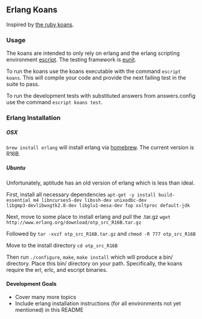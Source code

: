 ## Erlang Koans
Inspired by <a href="http://rubykoans.com/">the ruby koans</a>.

### Usage
The koans are intended to only rely on erlang and the erlang scripting environment <a href="http://www.erlang.org/doc/man/escript.html">escript</a>. The testing framework is <a href="http://www.erlang.org/doc/apps/eunit/chapter.html">eunit</a>.

To run the koans use the koans executable with the command `escript koans`. This will compile your code and provide the next failing test in the suite to pass.

To run the development tests with substituted answers from answers.config use the command `escript koans test`.

### Erlang Installation

##### OSX
`brew install erlang` will install erlang via <a href="https://github.com/mxcl/homebrew">homebrew</a>. The current version is R16B. 

##### Ubuntu
Unfortunately, aptitude has an old version of erlang which is less than ideal.

First, install all necessary dependencies `apt-get -y install build-essential m4 libncurses5-dev libssh-dev unixodbc-dev`
<br>`libgmp3-devlibwxgtk2.8-dev libglu1-mesa-dev fop xsltproc default-jdk`

Next, move to some place to install erlang and pull the .tar.gz `wget http://www.erlang.org/download/otp_src_R16B.tar.gz`

Followed by `tar -xvzf otp_src_R16B.tar.gz` and `chmod -R 777 otp_src_R16B`

Move to the install directory `cd otp_src_R16B`

Then run `./configure`, `make`, `make install` which will produce a bin/ directory. Place this bin/ directory on your path. Specifically, the koans require the erl, erlc, and escript binaries.

#### Development Goals
- Cover many more topics
- Include erlang installation instructions (for all environments not yet mentioned) in this README
